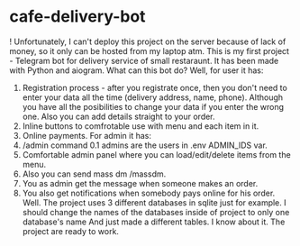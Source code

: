 # cafe-delivery-bot
! Unfortunately, I can't deploy this project on the server because of lack of money, so it only can be hosted from my laptop atm.
This is my first project - Telegram bot for  delivery service of small restaraunt. 
It has been made with Python and aiogram.
What can this bot do?
Well, for user it has:
1. Registration process - after you registrate once, then you don't need to enter your data all the time (delivery address, name, phone).
Although you have all the posibilities to change your data if you enter the wrong one. Also you can add details straight to your order.
2. Inline buttons to comfrotable use with menu and each item in it.
3. Online payments.
For admin it has:
0. /admin command
0.1 admins are the users in .env ADMIN_IDS var.
1. Comfortable admin panel where you can load/edit/delete items from the menu. 
2. Also you can send mass dm /massdm.
3. You as admin get the message when someone makes an order.
4. You also get notifications when somebody pays online for his order.
Well.
The project uses 3 different databases in sqlite just for example. I should change the names of the databases inside of project to only one database's name
And just made a different tables. I know about it.
The project are ready to work.
